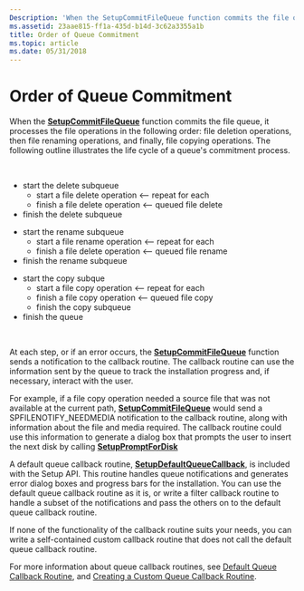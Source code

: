 ```yaml
---
Description: 'When the SetupCommitFileQueue function commits the file queue, it processes the file operations in the following order: file deletion operations, then file renaming operations, and finally, file copying operations.'
ms.assetid: 23aae815-ff1a-435d-b14d-3c62a3355a1b
title: Order of Queue Commitment
ms.topic: article
ms.date: 05/31/2018
---
```


# Order of Queue Commitment

When the [**SetupCommitFileQueue**](/windows/desktop/api/Setupapi/nf-setupapi-setupcommitfilequeuea) function commits the file queue, it processes the file operations in the following order: file deletion operations, then file renaming operations, and finally, file copying operations. The following outline illustrates the life cycle of a queue's commitment process.

 

-   start the delete subqueue
    -   start a file delete operation <-- repeat for each
    -   finish a file delete operation <-- queued file delete
-   finish the delete subqueue

<!-- -->

-   start the rename subqueue
    -   start a file rename operation <-- repeat for each
    -   finish a file delete operation <-- queued file rename
-   finish the rename subqueue

<!-- -->

-   start the copy subque
    -   start a file copy operation <-- repeat for each
    -   finish a file copy operation <-- queued file copy
    -   finish the copy subqueue
-   finish the queue

 

At each step, or if an error occurs, the [**SetupCommitFileQueue**](/windows/desktop/api/Setupapi/nf-setupapi-setupcommitfilequeuea) function sends a notification to the callback routine. The callback routine can use the information sent by the queue to track the installation progress and, if necessary, interact with the user.

For example, if a file copy operation needed a source file that was not available at the current path, [**SetupCommitFileQueue**](/windows/desktop/api/Setupapi/nf-setupapi-setupcommitfilequeuea) would send a SPFILENOTIFY\_NEEDMEDIA notification to the callback routine, along with information about the file and media required. The callback routine could use this information to generate a dialog box that prompts the user to insert the next disk by calling [**SetupPromptForDisk**](/windows/desktop/api/Setupapi/nf-setupapi-setuppromptfordiska)

A default queue callback routine, [**SetupDefaultQueueCallback**](/windows/desktop/api/Setupapi/nf-setupapi-setupdefaultqueuecallbacka), is included with the Setup API. This routine handles queue notifications and generates error dialog boxes and progress bars for the installation. You can use the default queue callback routine as it is, or write a filter callback routine to handle a subset of the notifications and pass the others on to the default queue callback routine.

If none of the functionality of the callback routine suits your needs, you can write a self-contained custom callback routine that does not call the default queue callback routine.

For more information about queue callback routines, see [Default Queue Callback Routine](default-queue-callback-routine.md), and [Creating a Custom Queue Callback Routine](creating-a-custom-queue-callback-routine.md).

 

 



